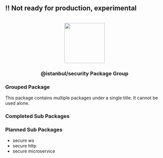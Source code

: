 
## !! Not ready for production, experimental

<p align="center">
<br>
<img src="https://avatars.githubusercontent.com/u/108695351?s=200&v=4" width="128" height="128">
</p>
<h3 align="center">@istanbul/security Package Group</h3>

### Grouped Package

This package contains multiple packages under a single title. It cannot be used alone.

### Completed Sub Packages

### Planned Sub Packages

- secure ws
- secure http
- secure microservice